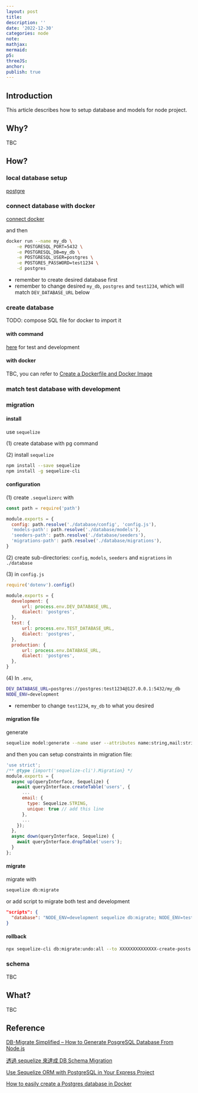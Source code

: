 ```yaml
---
layout: post
title:
description: ''
date: '2022-12-30'
categories: node
note:
mathjax:
mermaid:
p5:
threeJS:
anchor:
publish: true
---
```


## Introduction

This article describes how to setup database and models for node project.

## Why?

TBC

## How?

### local database setup

[postgre]({{site.baseurl}}/pg/2022/12/30/overview.html)

### connect database with docker

[connect docker]({{site.baseurl}}/docker/2022/01/09/overview.html#run)

and then

```bash
docker run --name my_db \
    -e POSTGRESQL_PORT=5432 \
    -e POSTGRESQL_DB=my_db \
    -e POSTGRESQL_USER=postgres \
    -e POSTGRES_PASSWORD=test1234 \
    -d postgres
```

* remember to create desired database first
* remember to change desired `my_db`, `postgres` and `test1234`, which will match `DEV_DATABASE_URL` below

### create database

TODO: compose SQL file for docker to import it

#### with command

[here]({{site.baseurl}}/pg/2022/12/30/overview.html#database) for test and development

#### with docker

TBC, you can refer to [Create a Dockerfile and Docker Image](https://dev.to/andre347/how-to-easily-create-a-postgres-database-in-docker-4moj)

### match test database with development

### migration

#### install

use `sequelize`

(1) create database with pg command

(2) install `sequelize`

```bash
npm install --save sequelize
npm install -g sequelize-cli
```

#### configuration

(1) create `.sequelizerc` with

```javascript
const path = require('path')

module.exports = {
  config: path.resolve('./database/config', 'config.js'),
  'models-path': path.resolve('./database/models'),
  'seeders-path': path.resolve('./database/seeders'),
  'migrations-path': path.resolve('./database/migrations'),
}
```

(2) create sub-directories: `config`, `models`, `seeders` and `migrations` in `./database`

(3) in `config.js`

```javascript
require('dotenv').config()

module.exports = {
  development: {
      url: process.env.DEV_DATABASE_URL,
      dialect: 'postgres',
  },
  test: {
      url: process.env.TEST_DATABASE_URL,
      dialect: 'postgres',
  },
  production: {
      url: process.env.DATABASE_URL,
      dialect: 'postgres',
  },
}
```

(4) In `.env`,

```bash
DEV_DATABASE_URL=postgres://postgres:test1234@127.0.0.1:5432/my_db
NODE_ENV=development
```

* remember to change `test1234`, `my_db` to what you desired

#### migration file

generate

```bash
sequelize model:generate --name user --attributes name:string,mail:string,password:string
```

and then you can setup constraints in migration file:

```javascript
'use strict';
/** @type {import('sequelize-cli').Migration} */
module.exports = {
  async up(queryInterface, Sequelize) {
    await queryInterface.createTable('users', {
      ...
      email: {
        type: Sequelize.STRING,
        unique: true // add this line
      },
      ...
    });
  },
  async down(queryInterface, Sequelize) {
    await queryInterface.dropTable('users');
  }
};
```

#### migrate

migrate with

```bash
sequelize db:migrate
```

or add script to migrate both test and development

```JSON
"scripts": {
  "database": "NODE_ENV=development sequelize db:migrate; NODE_ENV=test sequelize db:migrate"
}
```

#### rollback

```bash
npx sequelize-cli db:migrate:undo:all --to XXXXXXXXXXXXXX-create-posts.js
```

### schema

TBC

## What?

TBC

## Reference

[DB-Migrate Simplified – How to Generate PosgreSQL Database From Node.js](https://www.kindsonthegenius.com/db-migrate-simplified-how-to-generate-posgresql-database-from-node-js/)

[透過 sequelize 來達成 DB Schema Migration](https://hackmd.io/@TSMI_E7ORNeP8YBbWm-lFA/ryCtaVW_M?print-pdf)

[Use Sequelize ORM with PostgreSQL in Your Express Project](https://blog.devgenius.io/use-sequelize-orm-with-postgresql-in-your-express-project-3c277b289522)

[How to easily create a Postgres database in Docker](https://dev.to/andre347/how-to-easily-create-a-postgres-database-in-docker-4moj)
